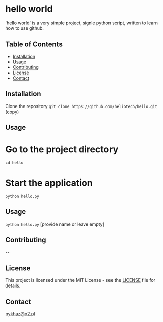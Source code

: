 # hello world

'hello world' is a very simple project, signle python script,
written to learn how to use github.

## Table of Contents

- [Installation](#installation)
- [Usage](#usage)
- [Contributing](#contributing)
- [License](#license)
- [Contact](#contact)

## Installation

Clone the repository
`git clone https://github.com/heliotech/hello.git` <a rel="noreferrer" target="_new" href="https://github.com/heliotech/hello.git">(copy)</a>

## Usage

# Go to the project directory
`cd hello`

# Start the application
`python hello.py`

## Usage

`python hello.py`
[provide name or leave empty]

## Contributing

--

## License

This project is licensed under the MIT License - see the [LICENSE](LICENSE) file for details.


## Contact

pykhaz@o2.pl

